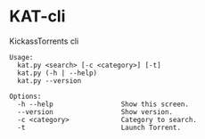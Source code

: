 # KAT-cli
KickassTorrents cli

    Usage:
      kat.py <search> [-c <category>] [-t]
      kat.py (-h | --help)
      kat.py --version

    Options:
      -h --help                 Show this screen.
      --version                 Show version.
      -c <category>             Category to search.
      -t                        Launch Torrent.
